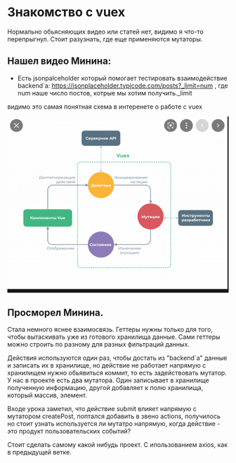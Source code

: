 # Знакомство с vuex
Нормально обьясняющих видео или статей нет, видимо я что-то перепрыгнул. Стоит разузнать, где еще применяются мутаторы.

## Нашел видео Минина:
- Есть jsonpalceholder который помогает тестировать взаимодействие backend`a:
https://jsonplaceholder.typicode.com/posts?_limit=num , где num наше число постов, котрые мы хотим получить._limit

видимо это самая понятная схема в интеренете о работе с vuex

<img src="presentation/vuex.png">

## Просморел Минина.
Стала немного яснее взаимосвязь. Геттеры нужны только для того, чтобы вытаскивать уже из готового хранилища данные.
Сами геттеры можно строить по разному для разных фильтраций данных.

Действия используются один раз, чтобы достать из "backend`а" данные и записать их в хранилище, но действие не работает напрямую с хранилищем
нужно обьявиться коммит, то есть задействовать мутатор. У нас в проекте есть два мутатора. Один записывает в хранилище полученную информацию,
другой добавляет к полю хранилища, который массив, элемент.

Входе урока заметил, что действие submit влияет напрямую с мутатором createPost, поптался добавить в звено actions, получилось
но стоит узнать используется ли мутатро напрямую, когда действие - это продукт пользовательских событий?

Стоит сделать самому какой нибудь проект. С ипользованием axios, как в предыдущей ветке.